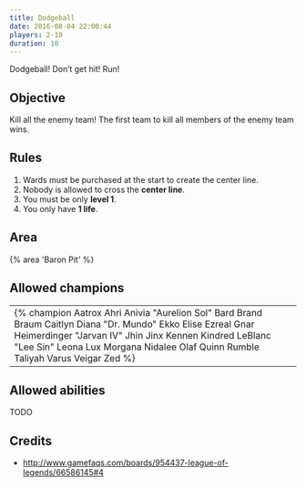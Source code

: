 ```yaml
---
title: Dodgeball
date: 2016-08-04 22:00:44
players: 2-10
duration: 10
---
```


Dodgeball! Don’t get hit! Run!

<!-- more -->

## Objective

Kill all the enemy team! The first team to kill all members of the enemy team wins.

## Rules

1. Wards must be purchased at the start to create the center line.
2. Nobody is allowed to cross the **center line**.
3. You must be only **level 1**.
3. You only have **1 life**.

## Area

{% area 'Baron Pit' %}

## Allowed champions

|                                                                      |
| -------------------------------------------------------------------- |
| {% champion Aatrox Ahri Anivia "Aurelion Sol" Bard Brand Braum Caitlyn Diana "Dr. Mundo" Ekko Elise Ezreal Gnar Heimerdinger "Jarvan IV" Jhin Jinx Kennen Kindred LeBlanc "Lee Sin" Leona Lux Morgana Nidalee Olaf Quinn Rumble Taliyah Varus Veigar Zed %}

## Allowed abilities

TODO

## Credits

- http://www.gamefaqs.com/boards/954437-league-of-legends/66586145#4
